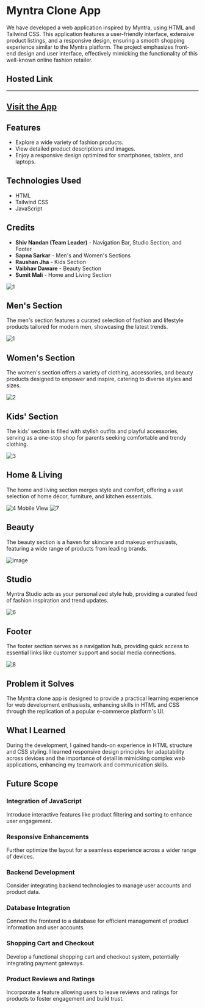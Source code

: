 # Myntra Clone App

We have developed a web application inspired by Myntra, using HTML and Tailwind CSS. This application features a user-friendly interface, extensive product listings, and a responsive design, ensuring a smooth shopping experience similar to the Myntra platform. The project emphasizes front-end design and user interface, effectively mimicking the functionality of this well-known online fashion retailer.

## Hosted Link
---
[Visit the App](https://myntra-team-project.vercel.app/)
---

## Features
- Explore a wide variety of fashion products.
- View detailed product descriptions and images.
- Enjoy a responsive design optimized for smartphones, tablets, and laptops.

## Technologies Used
- HTML
- Tailwind CSS
- JavaScript

## Credits
- **Shiv Nandan (Team Leader)** - Navigation Bar, Studio Section, and Footer
- **Sapna Sarkar** - Men's and Women's Sections
- **Raushan Jha** - Kids Section
- **Vaibhav Daware** - Beauty Section
- **Sumit Mali** - Home and Living Section

![1](https://i.ibb.co/Xx9w3Ln/1.png)

## Men's Section
The men's section features a curated selection of fashion and lifestyle products tailored for modern men, showcasing the latest trends.

![1](https://i.ibb.co/Xx9w3Ln/1.png)

## Women's Section
The women's section offers a variety of clothing, accessories, and beauty products designed to empower and inspire, catering to diverse styles and sizes.

![2](https://i.ibb.co/9hwyprm/2.png)

## Kids' Section
The kids' section is filled with stylish outfits and playful accessories, serving as a one-stop shop for parents seeking comfortable and trendy clothing.

![3](https://i.ibb.co/TcxT7Rk/3.png)

## Home & Living
The home and living section merges style and comfort, offering a vast selection of home décor, furniture, and kitchen essentials.

![4](https://i.ibb.co/SVGxgZG/4.png) 
Mobile View
![7](https://i.ibb.co/PNNXMmY/7.png)

## Beauty
The beauty section is a haven for skincare and makeup enthusiasts, featuring a wide range of products from leading brands.

![image](https://i.ibb.co/1JvmZ1G/image.png)

## Studio
Myntra Studio acts as your personalized style hub, providing a curated feed of fashion inspiration and trend updates.

![6](https://i.ibb.co/YRtQYZX/6.png)

## Footer
The footer section serves as a navigation hub, providing quick access to essential links like customer support and social media connections.

![8](https://i.ibb.co/DYFSVg7/8.png)

## Problem it Solves
The Myntra clone app is designed to provide a practical learning experience for web development enthusiasts, enhancing skills in HTML and CSS through the replication of a popular e-commerce platform's UI.

## What I Learned
During the development, I gained hands-on experience in HTML structure and CSS styling. I learned responsive design principles for adaptability across devices and the importance of detail in mimicking complex web applications, enhancing my teamwork and communication skills.

## Future Scope

### Integration of JavaScript
Introduce interactive features like product filtering and sorting to enhance user engagement.

### Responsive Enhancements
Further optimize the layout for a seamless experience across a wider range of devices.

### Backend Development
Consider integrating backend technologies to manage user accounts and product data.

### Database Integration
Connect the frontend to a database for efficient management of product information and user accounts.

### Shopping Cart and Checkout
Develop a functional shopping cart and checkout system, potentially integrating payment gateways.

### Product Reviews and Ratings
Incorporate a feature allowing users to leave reviews and ratings for products to foster engagement and build trust.
